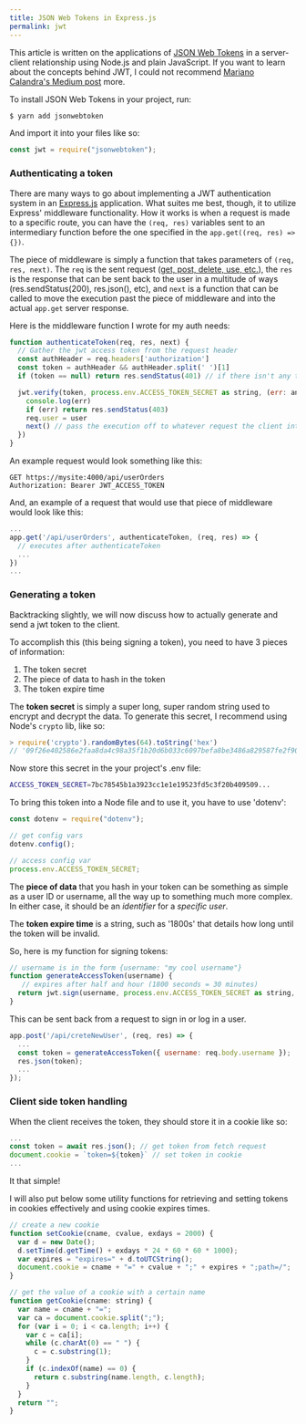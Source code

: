 ```yaml
---
title: JSON Web Tokens in Express.js
permalink: jwt
---
```


This article is written on the applications of [JSON Web Tokens](https://jwt.io/) in a server-client relationship using Node.js and plain JavaScript. If you want to learn about the concepts behind JWT, I could not recommend [Mariano Calandra's Medium post](https://medium.com/swlh/why-do-we-need-the-json-web-token-jwt-in-the-modern-web-8490a7284482) more.

To install JSON Web Tokens in your project, run:

```bash
$ yarn add jsonwebtoken
```

And import it into your files like so:

```ts
const jwt = require("jsonwebtoken");
```

### Authenticating a token

There are many ways to go about implementing a JWT authentication system in an [Express.js](https://expressjs.com/) application. What suites me best, though, it to utilize Express' middleware functionality. How it works is when a request is made to a specific route, you can have the `(req, res)` variables sent to an intermediary function before the one specified in the `app.get((req, res) => {})`.

The piece of middleware is simply a function that takes parameters of `(req, res, next)`. The `req` is the sent request ([get, post, delete, use, etc.](https://en.wikipedia.org/wiki/Hypertext_Transfer_Protocol)), the `res` is the response that can be sent back to the user in a multitude of ways (res.sendStatus(200), res.json(), etc), and `next` is a function that can be called to move the execution past the piece of middleware and into the actual `app.get` server response.

Here is the middleware function I wrote for my auth needs:

```js
function authenticateToken(req, res, next) {
  // Gather the jwt access token from the request header
  const authHeader = req.headers['authorization']
  const token = authHeader && authHeader.split(' ')[1]
  if (token == null) return res.sendStatus(401) // if there isn't any token

  jwt.verify(token, process.env.ACCESS_TOKEN_SECRET as string, (err: any, user: any) => {
    console.log(err)
    if (err) return res.sendStatus(403)
    req.user = user
    next() // pass the execution off to whatever request the client intended
  })
}
```

An example request would look something like this:

```
GET https://mysite:4000/api/userOrders
Authorization: Bearer JWT_ACCESS_TOKEN
```

And, an example of a request that would use that piece of middleware would look like this:

```js
...
app.get('/api/userOrders', authenticateToken, (req, res) => {
  // executes after authenticateToken
  ...
})
...
```

### Generating a token

Backtracking slightly, we will now discuss how to actually generate and send a jwt token to the client.

To accomplish this (this being signing a token), you need to have 3 pieces of information:

1. The token secret
2. The piece of data to hash in the token
3. The token expire time

The **token secret** is simply a super long, super random string used to encrypt and decrypt the data. To generate this secret, I recommend using Node's `crypto` lib, like so:

```js
> require('crypto').randomBytes(64).toString('hex')
// '09f26e402586e2faa8da4c98a35f1b20d6b033c6097befa8be3486a829587fe2f90a832bd3ff9d42710a4da095a2ce285b009f0c3730cd9b8e1af3eb84df6611'
```

Now store this secret in the your project's .env file:

```bash
ACCESS_TOKEN_SECRET=7bc78545b1a3923cc1e1e19523fd5c3f20b409509...
```

To bring this token into a Node file and to use it, you have to use 'dotenv':

```js
const dotenv = require("dotenv");

// get config vars
dotenv.config();

// access config var
process.env.ACCESS_TOKEN_SECRET;
```

The **piece of data** that you hash in your token can be something as simple as a user ID or username, all the way up to something much more complex. In either case, it should be an _identifier_ for a _specific user_.

The **token expire time** is a string, such as '1800s' that details how long until the token will be invalid.

So, here is my function for signing tokens:

```js
// username is in the form {username: "my cool username"}
function generateAccessToken(username) {
   // expires after half and hour (1800 seconds = 30 minutes)
  return jwt.sign(username, process.env.ACCESS_TOKEN_SECRET as string, { expiresIn: '1800s' });
}
```

This can be sent back from a request to sign in or log in a user.

```js
app.post('/api/creteNewUser', (req, res) => {
  ...
  const token = generateAccessToken({ username: req.body.username });
  res.json(token);
  ...
});
```

### Client side token handling

When the client receives the token, they should store it in a cookie like so:

```js
...
const token = await res.json(); // get token from fetch request
document.cookie = `token=${token}` // set token in cookie
...
```

It that simple!

I will also put below some utility functions for retrieving and setting tokens in cookies effectively and using cookie expires times.

```js
// create a new cookie
function setCookie(cname, cvalue, exdays = 2000) {
  var d = new Date();
  d.setTime(d.getTime() + exdays * 24 * 60 * 60 * 1000);
  var expires = "expires=" + d.toUTCString();
  document.cookie = cname + "=" + cvalue + ";" + expires + ";path=/";
}

// get the value of a cookie with a certain name
function getCookie(cname: string) {
  var name = cname + "=";
  var ca = document.cookie.split(";");
  for (var i = 0; i < ca.length; i++) {
    var c = ca[i];
    while (c.charAt(0) == " ") {
      c = c.substring(1);
    }
    if (c.indexOf(name) == 0) {
      return c.substring(name.length, c.length);
    }
  }
  return "";
}
```
